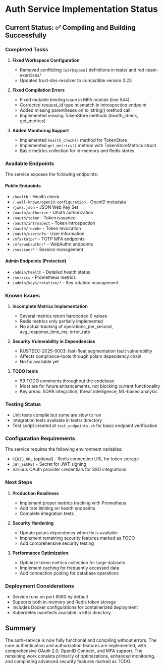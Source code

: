 # Auth Service Implementation Status

## Current Status: ✅ Compiling and Building Successfully

### Completed Tasks
1. **Fixed Workspace Configuration** 
   - Removed conflicting `[workspace]` definitions in tests/ and red-team-exercises/
   - Updated trust-dns-resolver to compatible version 0.23

2. **Fixed Compilation Errors**
   - Fixed mutable binding issue in MFA module (line 544)
   - Corrected request_id type mismatch in introspection endpoint
   - Added missing parentheses on to_string() method call
   - Implemented missing TokenStore methods (health_check, get_metrics)

3. **Added Monitoring Support**
   - Implemented `health_check()` method for TokenStore
   - Implemented `get_metrics()` method with TokenStoreMetrics struct
   - Basic metrics collection for in-memory and Redis stores

### Available Endpoints
The service exposes the following endpoints:

#### Public Endpoints
- `/health` - Health check
- `/.well-known/openid-configuration` - OpenID metadata
- `/jwks.json` - JSON Web Key Set
- `/oauth/authorize` - OAuth authorization
- `/oauth/token` - Token issuance
- `/oauth/introspect` - Token introspection
- `/oauth/revoke` - Token revocation
- `/oauth/userinfo` - User information
- `/mfa/totp/*` - TOTP MFA endpoints
- `/mfa/webauthn/*` - WebAuthn endpoints
- `/session/*` - Session management

#### Admin Endpoints (Protected)
- `/admin/health` - Detailed health status
- `/metrics` - Prometheus metrics
- `/admin/keys/rotation/*` - Key rotation management

### Known Issues

1. **Incomplete Metrics Implementation**
   - Several metrics return hardcoded 0 values
   - Redis metrics only partially implemented
   - No actual tracking of operations_per_second, avg_response_time_ms, error_rate

2. **Security Vulnerability in Dependencies**
   - RUSTSEC-2025-0003: fast-float segmentation fault vulnerability
   - Affects compliance-tools through polars dependency chain
   - No fix available yet

3. **TODO Items**
   - 59 TODO comments throughout the codebase
   - Most are for future enhancements, not blocking current functionality
   - Key areas: SOAR integration, threat intelligence, ML-based analysis

### Testing Status
- Unit tests compile but some are slow to run
- Integration tests available in tests/ directory
- Test script created at `test_endpoints.sh` for basic endpoint verification

### Configuration Requirements
The service requires the following environment variables:
- `REDIS_URL` (optional) - Redis connection URL for token storage
- `JWT_SECRET` - Secret for JWT signing
- Various OAuth provider credentials for SSO integrations

### Next Steps
1. **Production Readiness**
   - Implement proper metrics tracking with Prometheus
   - Add rate limiting on health endpoints
   - Complete integration tests

2. **Security Hardening**
   - Update polars dependency when fix is available
   - Implement remaining security features marked as TODO
   - Add comprehensive security testing

3. **Performance Optimization**
   - Optimize token metrics collection for large datasets
   - Implement caching for frequently accessed data
   - Add connection pooling for database operations

### Deployment Considerations
- Service runs on port 8080 by default
- Supports both in-memory and Redis token storage
- Includes Docker configurations for containerized deployment
- Kubernetes manifests available in k8s/ directory

## Summary
The auth-service is now fully functional and compiling without errors. The core authentication and authorization features are implemented, with comprehensive OAuth 2.0, OpenID Connect, and MFA support. The remaining work consists primarily of optimizations, enhanced monitoring, and completing advanced security features marked as TODO.
